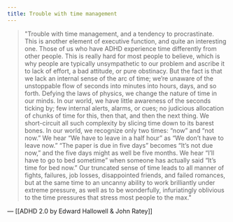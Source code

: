 ```yaml
---
title: Trouble with time management
---
```


> "Trouble with time management, and a tendency to procrastinate. This is another element of executive function, and quite an interesting one. Those of us who have ADHD experience time differently from other people. This is really hard for most people to believe, which is why people are typically unsympathetic to our problem and ascribe it to lack of effort, a bad attitude, or pure obstinacy. But the fact is that we lack an internal sense of the arc of time; we’re unaware of the unstoppable flow of seconds into minutes into hours, days, and so forth. Defying the laws of physics, we change the nature of time in our minds. In our world, we have little awareness of the seconds ticking by; few internal alerts, alarms, or cues; no judicious allocation of chunks of time for this, then that, and then the next thing. We short-circuit all such complexity by slicing time down to its barest bones. In our world, we recognize only two times: “now” and “not now.” We hear “We have to leave in a half hour” as “We don’t have to leave now.” “The paper is due in five days” becomes “It’s not due now,” and the five days might as well be five months. We hear “I’ll have to go to bed sometime” when someone has actually said “It’s time for bed now.” Our truncated sense of time leads to all manner of fights, failures, job losses, disappointed friends, and failed romances, but at the same time to an uncanny ability to work brilliantly under extreme pressure, as well as to be wonderfully, infuriatingly oblivious to the time pressures that stress most people to the max."

— [[ADHD 2.0 by Edward Hallowell & John Ratey]]